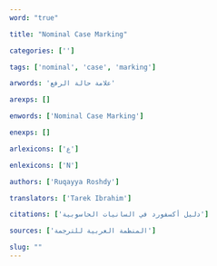 ```yaml
---
word: "true"

title: "Nominal Case Marking"

categories: ['']

tags: ['nominal', 'case', 'marking']

arwords: 'علامة حالة الرفع'

arexps: []

enwords: ['Nominal Case Marking']

enexps: []

arlexicons: ['ع']

enlexicons: ['N']

authors: ['Ruqayya Roshdy']

translators: ['Tarek Ibrahim']

citations: ['دليل أكسفورد في السانيات الحاسوبية']

sources: ['المنظمة العربية للترجمة']

slug: ""
---
```

